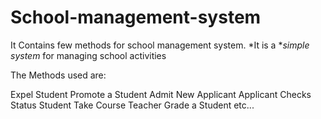 # School-management-system
It Contains few methods for school management system.
*It is a **simple system* for managing school activities

The Methods used are:

Expel Student
Promote a Student
Admit New Applicant
Applicant Checks Status
Student Take Course
Teacher Grade a Student
etc...
